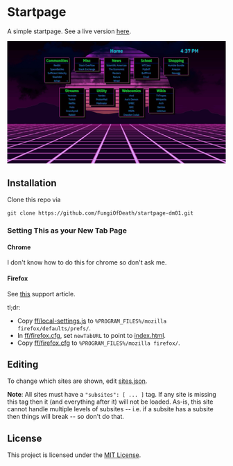 Startpage
============================================================================
A simple startpage. See a live version [here](https://fungiofdeath.github.io/startpage-dm01/).

![screenshot](screenshot.png)

## Installation
Clone this repo via
```
git clone https://github.com/FungiOfDeath/startpage-dm01.git
```

### Setting This as your New Tab Page

#### Chrome
I don't know how to do this for chrome so don't ask me.

#### Firefox
See [this](https://support.mozilla.org/en-US/questions/1210576) support article.

tl;dr:
 - Copy [ff/local-settings.js](ff/local-settings.js) to `%PROGRAM_FILES%/mozilla firefox/defaults/prefs/`.
 - In [ff/firefox.cfg](ff/firefox.cfg), set `newTabURL` to point to [index.html](index.html).
 - Copy [ff/firefox.cfg](ff/firefox.cfg) to `%PROGRAM_FILES%/mozilla firefox/`.

## Editing
To change which sites are shown, edit [sites.json](sites.json).

**Note**: All sites must have a `"subsites": [ ... ]` tag. If any site is missing this tag then it (and everything after it) will not be loaded. As-is, this site cannot handle multiple levels of subsites -- i.e. if a subsite has a subsite then things will break -- so don't do that.

## License
This project is licensed under the [MIT License](LICENSE).
